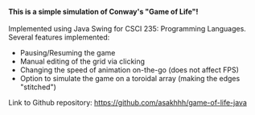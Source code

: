 **This is a simple simulation of Conway's "Game of Life"!**<br/><br/>
Implemented using Java Swing for CSCI 235: Programming Languages.<br/>
Several features implemented:
- Pausing/Resuming the game
- Manual editing of the grid via clicking
- Changing the speed of animation on-the-go (does not affect FPS)
- Option to simulate the game on a toroidal array (making the edges "stitched")

Link to Github repository: https://github.com/asakhhh/game-of-life-java
